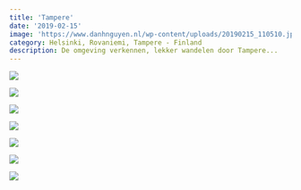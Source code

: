 ```yaml
---
title: 'Tampere'
date: '2019-02-15'
image: 'https://www.danhnguyen.nl/wp-content/uploads/20190215_110510.jpg'
category: Helsinki, Rovaniemi, Tampere - Finland
description: De omgeving verkennen, lekker wandelen door Tampere...
---
```


![](https://www.danhnguyen.nl/wp-content/uploads/20190214_170431-700x394.jpg)

![](https://www.danhnguyen.nl/wp-content/uploads/20190215_103644-700x752.jpg)

![](https://www.danhnguyen.nl/wp-content/uploads/20190215_112135-700x394.jpg)

![](https://www.danhnguyen.nl/wp-content/uploads/20190215_110510-700x394.jpg)

![](https://www.danhnguyen.nl/wp-content/uploads/20190215_124221-700x394.jpg)

![](https://www.danhnguyen.nl/wp-content/uploads/20190215_124316-700x394.jpg)

![](https://www.danhnguyen.nl/wp-content/uploads/20190215_124620-700x394.jpg)
